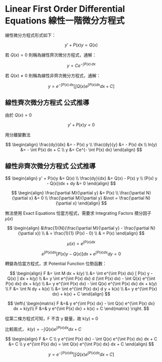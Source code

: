 # Linear First Order Differential Equations 線性一階微分方程式

線性微分方程式形式如下：

$$
y' + P(x)y = Q(x)
$$

若 $Q(x) = 0$ 則稱為線性齊次微分方程式，通解：

$$
y = C e^{-\int P(x) \, dx}
$$


若 $Q(x) \neq 0$ 則稱為線性非齊次微分方程式，通解：

$$
y = e^{-\int P(x) \, dx} \left[ \int Q(x) e^{\int P(x) dx} dx + C \right]
$$

## 線性齊次微分方程式 公式推導

由於 $Q(x) = 0$

$$
y' + P(x)y = 0
$$

用分離變數法

$$
\begin{align}
\frac{dy}{dx} &= - P(x) y \\
\frac{dy}{y} &= - P(x) dx \\
ln(y) &= - \int P(x) dx + C \\
y &= Ce^{- \int P(x) dx}
\end{align}
$$

## 線性非齊次微分方程式 公式推導

$$
\begin{align}
y' + P(x)y &= Q(x) \\
\frac{dy}{dx} &= Q(x) - P(x) y \\
(P(x) y - Q(x))dx + dy &= 0
\end{align}
$$

$$
\begin{align}
\frac{\partial M}{\partial y} &= P(x) \\
\frac{\partial N}{\partial x} &= 0 \\
\frac{\partial M}{\partial y} &\not = \frac{\partial N}{\partial x} 
\end{align}
$$

無法使用 Exact Equations 恰當方程式，需要求 Integrating Factors 積分因子 $\mu(x)$

$$
\begin{align}
&\frac{1}{N}(\frac{\partial M}{\partial y} - \frac{\partial N}{\partial x}) \\
& = \frac{1}{1} (P(x) - 0) \\
& = P(x) 
\end{align}
$$

$$
\mu(x) = e^{\int P(x) dx}
$$

$$
e^{\int P(x) dx} \left[ P(x)y - Q(x) \right] dx + e^{\int P(x) dx} dy = 0
$$

轉變為恰當方程式，求 Potential Function 位勢函數：

$$
\begin{align}
F &= \int M dx + k(y) \\
&= \int e^{\int P(x) dx} [ P(x) y - Q(x) ] dx + k(y) \\
&= y \int e^{\int P(x) dx} d (\int P(x) dx) - \int Q(x) e^{\int P(x) dx} dx + k(y) \\
&= y e^{\int P(x) dx} - \int Q(x) e^{\int P(x) dx} dx + k(y) \\
F &= \int N dy + k(x) \\
&= \int e^{\int P(x) dx} d y + k(x) \\
&= y e^{\int P(x) dx} + k(x) + C
\end{align}
$$

$$
\left\{
    \begin{matrix}
        F &=& y e^{\int P(x) dx} - \int Q(x) e^{\int P(x) dx} dx + k(y)\\
        F &=& y e^{\int P(x) dx} + k(x) + C
    \end{matrix}
\right.
$$

從第二條方程式可知，F 不含 y 變量，故 k(y) = 0

比較兩式， $k(y) = - \int Q(x) e^{\int P(x) dx} dx + C$

$$
\begin{align}
F &= C \\
y e^{\int P(x) dx} - \int Q(x) e^{\int P(x) dx} dx + C &= C \\
y e^{\int P(x) dx} = \int Q(x) e^{\int P(x) dx} dx + C 
\end{align}
$$

$$
y = e^{- \int P(x) dx} \left[ \int Q(x) e^{\int P(x) dx} dx + C \right]
$$


